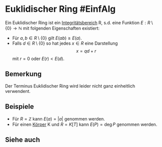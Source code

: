 # Euklidischer Ring #EinfAlg 
Ein Euklidischer Ring ist ein [Integritätsbereich](Einf.%20Alg/Definition/Integrit%C3%A4tsbereich.md) R, s.d. eine Funktion $E:R\setminus\{0\}\to\mathbb{N}$ mit folgenden Eigenschaften existiert:
- Für $a,b\in R\setminus\{0\}$ gilt $E(ab)\geq E(a)$.
- Falls $d\in R\setminus\{0\}$ so hat jedes $x\in R$ eine Darstellung $$x=qd+r$$ mit $r=0$ oder $E(r)<E(d)$.
## Bemerkung
Der Terminus Euklidischer Ring wird leider nicht ganz einheitlich verwendent.
## Beispiele
- Für $R=\mathbb{Z}$ kann $E(a)=|a|$ genommen werden.
- Für einen [Körper](LA1/Definitions/K%C3%B6rper.md) K und $R=K[T]$ kann $E(P)=\deg P$ genommen werden.
## Siehe auch